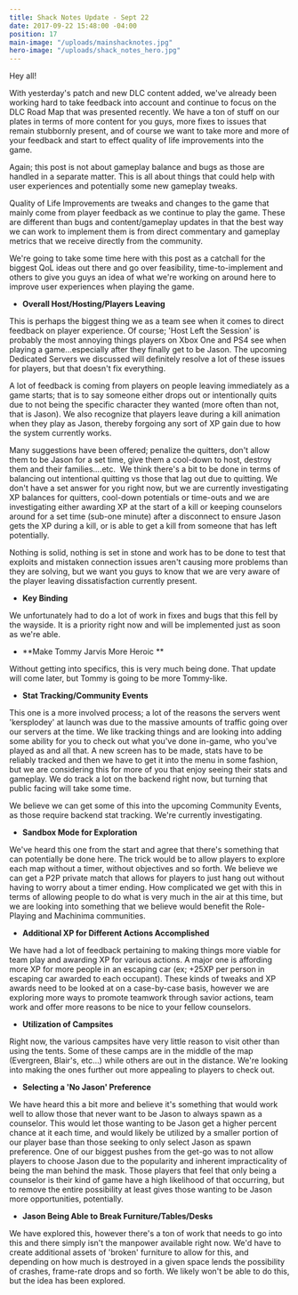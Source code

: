 ```yaml
---
title: Shack Notes Update - Sept 22
date: 2017-09-22 15:48:00 -04:00
position: 17
main-image: "/uploads/mainshacknotes.jpg"
hero-image: "/uploads/shack_notes_hero.jpg"
---
```


Hey all!

With yesterday's patch and new DLC content added, we've already been working hard to take feedback into account and continue to focus on the DLC Road Map that was presented recently. We have a ton of stuff on our plates in terms of more content for you guys, more fixes to issues that remain stubbornly present, and of course we want to take more and more of your feedback and start to effect quality of life improvements into the game. 

Again; this post is not about gameplay balance and bugs as those are handled in a separate matter. This is all about things that could help with user experiences and potentially some new gameplay tweaks.

Quality of Life Improvements are tweaks and changes to the game that mainly come from player feedback as we continue to play the game. These are different than bugs and content/gameplay updates in that the best way we can work to implement them is from direct commentary and gameplay metrics that we receive directly from the community. 

We're going to take some time here with this post as a catchall for the biggest QoL ideas out there and go over feasibility, time-to-implement and others to give you guys an idea of what we're working on around here to improve user experiences when playing the game. 

* **Overall Host/Hosting/Players Leaving**

This is perhaps the biggest thing we as a team see when it comes to direct feedback on player experience. Of course; 'Host Left the Session' is probably the most annoying things players on Xbox One and PS4 see when playing a game...especially after they finally get to be Jason. The upcoming Dedicated Servers we discussed will definitely resolve a lot of these issues for players, but that doesn't fix everything. 

A lot of feedback is coming from players on people leaving immediately as a game starts; that is to say someone either drops out or intentionally quits due to not being the specific character they wanted (more often than not, that is Jason). We also recognize that players leave during a kill animation when they play as Jason, thereby forgoing any sort of XP gain due to how the system currently works. 

Many suggestions have been offered; penalize the quitters, don't allow them to be Jason for a set time, give them a cool-down to host, destroy them and their families....etc.  We think there's a bit to be done in terms of balancing out intentional quitting vs those that lag out due to quitting. We don't have a set answer for you right now, but we are currently investigating XP balances for quitters, cool-down potentials or time-outs and we are investigating either awarding XP at the start of a kill or keeping counselors around for a set time (sub-one minute) after a disconnect to ensure Jason gets the XP during a kill, or is able to get a kill from someone that has left potentially. 

Nothing is solid, nothing is set in stone and work has to be done to test that exploits and mistaken connection issues aren't causing more problems than they are solving, but we want you guys to know that we are very aware of the player leaving dissatisfaction currently present. 

* **Key Binding**

We unfortunately had to do a lot of work in fixes and bugs that this fell by the wayside. It is a priority right now and will be implemented just as soon as we're able. 

* **Make Tommy Jarvis More Heroic **

Without getting into specifics, this is very much being done. That update will come later, but Tommy is going to be more Tommy-like. 

* **Stat Tracking/Community Events**

This one is a more involved process; a lot of the reasons the servers went 'kersplodey' at launch was due to the massive amounts of traffic going over our servers at the time. We like tracking things and are looking into adding some ability for you to check out what you've done in-game, who you've played as and all that. A new screen has to be made, stats have to be reliably tracked and then we have to get it into the menu in some fashion, but we are considering this for more of you that enjoy seeing their stats and gameplay. We do track a lot on the backend right now, but turning that public facing will take some time.

We believe we can get some of this into the upcoming Community Events, as those require backend stat tracking. We're currently investigating.

* **Sandbox Mode for Exploration**

We've heard this one from the start and agree that there's something that can potentially be done here. The trick would be to allow players to explore each map without a timer, without objectives and so forth. We believe we can get a P2P private match that allows for players to just hang out without having to worry about a timer ending. How complicated we get with this in terms of allowing people to do what is very much in the air at this time, but we are looking into something that we believe would benefit the Role-Playing and Machinima communities. 

* **Additional XP for Different Actions Accomplished**

We have had a lot of feedback pertaining to making things more viable for team play and awarding XP for various actions. A major one is affording more XP for more people in an escaping car (ex; +25XP per person in escaping car awarded to each occupant). These kinds of tweaks and XP awards need to be looked at on a case-by-case basis, however we are exploring more ways to promote teamwork through savior actions, team work and offer more reasons to be nice to your fellow counselors. 

* **Utilization of Campsites**

Right now, the various campsites have very little reason to visit other than using the tents. Some of these camps are in the middle of the map (Evergreen, Blair's, etc...) while others are out in the distance. We're looking into making the ones further out more appealing to players to check out. 

* **Selecting a 'No Jason' Preference**

We have heard this a bit more and believe it's something that would work well to allow those that never want to be Jason to always spawn as a counselor. This would let those wanting to be Jason get a higher percent chance at it each time, and would likely be utilized by a smaller portion of our player base than those seeking to only select Jason as spawn preference. One of our biggest pushes from the get-go was to not allow players to choose Jason due to the popularity and inherent impracticality of being the man behind the mask. Those players that feel that only being a counselor is their kind of game have a high likelihood of that occurring, but to remove the entire possibility at least gives those wanting to be Jason more opportunities, potentially. 

* **Jason Being Able to Break Furniture/Tables/Desks**

We have explored this, however there's a ton of work that needs to go into this and there simply isn't the manpower available right now. We'd have to create additional assets of 'broken' furniture to allow for this, and depending on how much is destroyed in a given space lends the possibility of crashes, frame-rate drops and so forth. We likely won't be able to do this, but the idea has been explored. 

